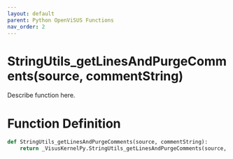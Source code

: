 ```yaml
---
layout: default
parent: Python OpenViSUS Functions
nav_order: 2
---
```


# StringUtils_getLinesAndPurgeComments(source, commentString)

Describe function here.

# Function Definition

```python
def StringUtils_getLinesAndPurgeComments(source, commentString):
    return _VisusKernelPy.StringUtils_getLinesAndPurgeComments(source, commentString)
```
